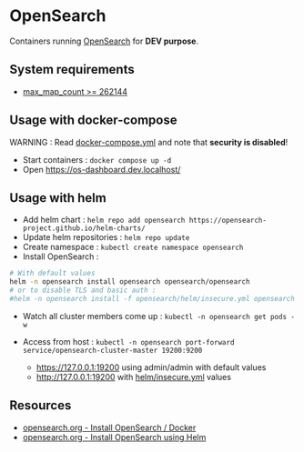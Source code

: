 # OpenSearch

Containers running [OpenSearch](https://opensearch.org/) for **DEV purpose**.

## System requirements

* [max_map_count >= 262144](../docs/max_map_count.md)

## Usage with docker-compose

WARNING : Read [docker-compose.yml](docker-compose.yml) and note that **security is disabled**!

* Start containers : `docker compose up -d`
* Open https://os-dashboard.dev.localhost/

## Usage with helm

* Add helm chart : `helm repo add opensearch https://opensearch-project.github.io/helm-charts/`
* Update helm repositories : `helm repo update`
* Create namespace : `kubectl create namespace opensearch`
* Install OpenSearch : 

```bash
# With default values
helm -n opensearch install opensearch opensearch/opensearch
# or to disable TLS and basic auth :
#helm -n opensearch install -f opensearch/helm/insecure.yml opensearch opensearch/opensearch
```

* Watch all cluster members come up : `kubectl -n opensearch get pods -w`

* Access from host : `kubectl -n opensearch port-forward service/opensearch-cluster-master 19200:9200`
  * https://127.0.0.1:19200 using admin/admin with default values
  * http://127.0.0.1:19200 with [helm/insecure.yml](helm/insecure.yml) values

## Resources

* [opensearch.org - Install OpenSearch / Docker](https://opensearch.org/docs/latest/opensearch/install/docker/)
* [opensearch.org - Install OpenSearch using Helm](https://opensearch.org/docs/latest/opensearch/install/helm/#install-opensearch-using-helm)




